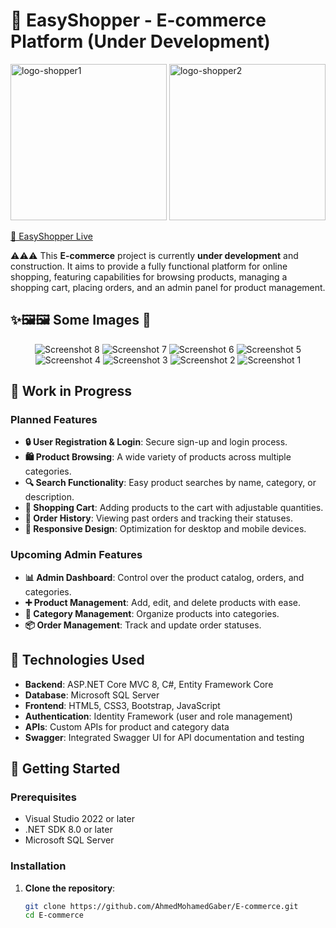 # 🚧 EasyShopper - E-commerce Platform (Under Development)

<p align="left">
  <img src="https://github.com/user-attachments/assets/b8b82e7b-f09d-49e5-b576-73a0e9995db9" alt="logo-shopper1" width="250"/>
  <img src="https://github.com/user-attachments/assets/b171ea81-4fb1-4f7e-9e60-c95e7bde8a6a" alt="logo-shopper2" width="250"/>
</p>

[🔗 EasyShopper Live](https://easyshopper.runasp.net/)

⚠️⚠️⚠️ This **E-commerce** project is currently **under development** and construction. It aims to provide a fully functional platform for online shopping, featuring capabilities for browsing products, managing a shopping cart, placing orders, and an admin panel for product management.

## ✨🖼️🖼️ Some Images 🌟

<p align="center">
   <img src="https://github.com/user-attachments/assets/c3914508-c4c1-484e-a623-04c6eace1192" alt="Screenshot 8" style="max-width: 80%; height: auto;"/>
   <img src="https://github.com/user-attachments/assets/62cf3fd9-ce2c-4cdc-944d-aa805fd71881" alt="Screenshot 7" style="max-width: 80%; height: auto;"/>
   <img src="https://github.com/user-attachments/assets/eea3fe52-b434-4ee4-b606-c23636c40431" alt="Screenshot 6" style="max-width: 80%; height: auto;"/>
   <img src="https://github.com/user-attachments/assets/a351ea5a-3244-4130-8834-53554b3e5577" alt="Screenshot 5" style="max-width: 80%; height: auto;"/>
   <img src="(https://github.com/user-attachments/assets/50daae8d-7b7e-4c18-9852-a1722c72df0d" alt="Screenshot 4" style="max-width: 80%; height: auto;"/>
   <img src="https://github.com/user-attachments/assets/4fdb9ac5-dc6c-45ea-95dc-dc368ad3b2c0" alt="Screenshot 3" style="max-width: 80%; height: auto;"/>
   <img src="https://github.com/user-attachments/assets/9e9c62be-6213-4399-af8e-e30e85c0ba79" alt="Screenshot 2" style="max-width: 80%; height: auto;"/>
   <img src="https://github.com/user-attachments/assets/c56bf932-4155-49ca-a888-7b5bfca10e8e" alt="Screenshot 1" style="max-width: 80%; height: auto;"/>
</p>




## 🚧 Work in Progress

### Planned Features
- **🔒 User Registration & Login**: Secure sign-up and login process.
- **🛍️ Product Browsing**: A wide variety of products across multiple categories.
- **🔍 Search Functionality**: Easy product searches by name, category, or description.
- **🛒 Shopping Cart**: Adding products to the cart with adjustable quantities.
- **📜 Order History**: Viewing past orders and tracking their statuses.
- **📱 Responsive Design**: Optimization for desktop and mobile devices.

### Upcoming Admin Features
- **📊 Admin Dashboard**: Control over the product catalog, orders, and categories.
- **➕ Product Management**: Add, edit, and delete products with ease.
- **📁 Category Management**: Organize products into categories.
- **📦 Order Management**: Track and update order statuses.

## 🔧 Technologies Used
- **Backend**: ASP.NET Core MVC 8, C#, Entity Framework Core
- **Database**: Microsoft SQL Server
- **Frontend**: HTML5, CSS3, Bootstrap, JavaScript
- **Authentication**: Identity Framework (user and role management)
- **APIs**: Custom APIs for product and category data
- **Swagger**: Integrated Swagger UI for API documentation and testing

## 🚀 Getting Started

### Prerequisites
- Visual Studio 2022 or later
- .NET SDK 8.0 or later
- Microsoft SQL Server

### Installation

1. **Clone the repository**:
   ```bash
   git clone https://github.com/AhmedMohamedGaber/E-commerce.git
   cd E-commerce
